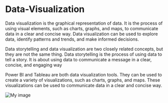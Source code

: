 # Data-Visualization
Data visualization is the graphical representation of data. It is the process of using visual elements, such as charts, graphs, and maps, to communicate data in a clear and concise way. Data visualization can be used to explore data, identify patterns and trends, and make informed decisions.

Data storytelling and data visualization are two closely related concepts, but they are not the same thing.
Data storytelling is the process of using data to tell a story. It is about using data to communicate a message in a clear, concise, and engaging way

Power BI and Tableau are both data visualization tools. They can be used to create a variety of visualizations, such as charts, graphs, and maps. These visualizations can be used to communicate data in a clear and concise way.

![My image](my-image.png)
